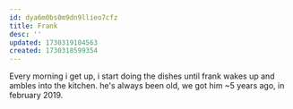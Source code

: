 ```yaml
---
id: dya6m0bs0m9dn9llieo7cfz
title: Frank
desc: ''
updated: 1730319104563
created: 1730318599354
---
```


Every morning i get up, i start doing the dishes until frank wakes up and ambles into the kitchen. he's always been old, we got him ~5 years ago, in february 2019. 
